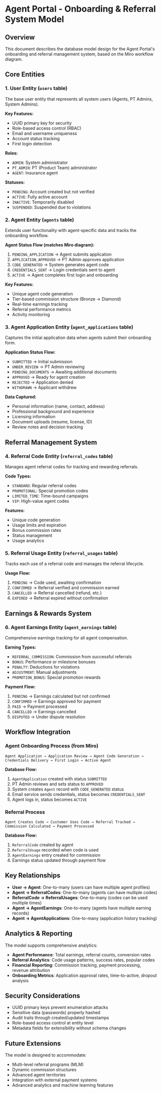 # Agent Portal - Onboarding & Referral System Model

## Overview

This document describes the database model design for the Agent Portal's onboarding and referral management system, based on the Miro workflow diagram.

## Core Entities

### 1. User Entity (`users` table)

The base user entity that represents all system users (Agents, PT Admins, System Admins).

**Key Features:**
- UUID primary key for security
- Role-based access control (RBAC)
- Email and username uniqueness
- Account status tracking
- First login detection

**Roles:**
- `ADMIN`: System administrator
- `PT_ADMIN`: PT (Product Team) administrator 
- `AGENT`: Insurance agent

**Statuses:**
- `PENDING`: Account created but not verified
- `ACTIVE`: Fully active account
- `INACTIVE`: Temporarily disabled
- `SUSPENDED`: Suspended due to violations

### 2. Agent Entity (`agents` table)

Extends user functionality with agent-specific data and tracks the onboarding workflow.

**Agent Status Flow (matches Miro diagram):**
1. `PENDING_APPLICATION` → Agent submits application
2. `APPLICATION_APPROVED` → PT Admin approves application
3. `CODE_GENERATED` → System generates agent code
4. `CREDENTIALS_SENT` → Login credentials sent to agent
5. `ACTIVE` → Agent completes first login and onboarding

**Key Features:**
- Unique agent code generation
- Tier-based commission structure (Bronze → Diamond)
- Real-time earnings tracking
- Referral performance metrics
- Activity monitoring

### 3. Agent Application Entity (`agent_applications` table)

Captures the initial application data when agents submit their onboarding form.

**Application Status Flow:**
- `SUBMITTED` → Initial submission
- `UNDER_REVIEW` → PT Admin reviewing
- `PENDING_DOCUMENTS` → Awaiting additional documents
- `APPROVED` → Ready for agent creation
- `REJECTED` → Application denied
- `WITHDRAWN` → Applicant withdrew

**Data Captured:**
- Personal information (name, contact, address)
- Professional background and experience
- Licensing information
- Document uploads (resume, license, ID)
- Review notes and decision tracking

## Referral Management System

### 4. Referral Code Entity (`referral_codes` table)

Manages agent referral codes for tracking and rewarding referrals.

**Code Types:**
- `STANDARD`: Regular referral codes
- `PROMOTIONAL`: Special promotion codes
- `LIMITED_TIME`: Time-bound campaigns
- `VIP`: High-value agent codes

**Features:**
- Unique code generation
- Usage limits and expiration
- Bonus commission rates
- Status management
- Usage analytics

### 5. Referral Usage Entity (`referral_usages` table)

Tracks each use of a referral code and manages the referral lifecycle.

**Usage Flow:**
1. `PENDING` → Code used, awaiting confirmation
2. `CONFIRMED` → Referral verified and commission earned
3. `CANCELLED` → Referral cancelled (refund, etc.)
4. `EXPIRED` → Referral expired without confirmation

## Earnings & Rewards System

### 6. Agent Earnings Entity (`agent_earnings` table)

Comprehensive earnings tracking for all agent compensation.

**Earning Types:**
- `REFERRAL_COMMISSION`: Commission from successful referrals
- `BONUS`: Performance or milestone bonuses
- `PENALTY`: Deductions for violations
- `ADJUSTMENT`: Manual adjustments
- `PROMOTION_BONUS`: Special promotion rewards

**Payment Flow:**
1. `PENDING` → Earnings calculated but not confirmed
2. `CONFIRMED` → Earnings approved for payment
3. `PAID` → Payment processed
4. `CANCELLED` → Earnings cancelled
5. `DISPUTED` → Under dispute resolution

## Workflow Integration

### Agent Onboarding Process (from Miro)

```
Agent Application → Application Review → Agent Code Generation → 
Credentials Delivery → First Login → Active Agent
```

**Database Flow:**
1. `AgentApplication` created with status `SUBMITTED`
2. PT Admin reviews and sets status to `APPROVED`
3. System creates `Agent` record with `CODE_GENERATED` status
4. Email service sends credentials, status becomes `CREDENTIALS_SENT`
5. Agent logs in, status becomes `ACTIVE`

### Referral Process

```
Agent Creates Code → Customer Uses Code → Referral Tracked → 
Commission Calculated → Payment Processed
```

**Database Flow:**
1. `ReferralCode` created by agent
2. `ReferralUsage` recorded when code is used
3. `AgentEarnings` entry created for commission
4. Earnings status updated through payment flow

## Key Relationships

- **User → Agent**: One-to-many (users can have multiple agent profiles)
- **Agent → ReferralCodes**: One-to-many (agents can have multiple codes)
- **ReferralCode → ReferralUsages**: One-to-many (codes can be used multiple times)
- **Agent → AgentEarnings**: One-to-many (agents have multiple earning records)
- **Agent → AgentApplications**: One-to-many (application history tracking)

## Analytics & Reporting

The model supports comprehensive analytics:

- **Agent Performance**: Total earnings, referral counts, conversion rates
- **Referral Analytics**: Code usage patterns, success rates, popular codes
- **Financial Reporting**: Commission tracking, payment processing, revenue attribution
- **Onboarding Metrics**: Application approval rates, time-to-active, dropout analysis

## Security Considerations

- UUID primary keys prevent enumeration attacks
- Sensitive data (passwords) properly hashed
- Audit trails through created/updated timestamps
- Role-based access control at entity level
- Metadata fields for extensibility without schema changes

## Future Extensions

The model is designed to accommodate:
- Multi-level referral programs (MLM)
- Dynamic commission structures
- Advanced agent territories
- Integration with external payment systems
- Advanced analytics and machine learning features
